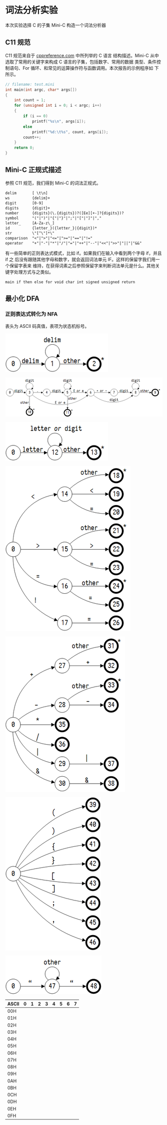 # 词法分析实验

本次实验选择 C 的子集 Mini-C 构造一个词法分析器

## C11 规范

C11 规范来自于 [cppreference.com](http://en.cppreference.com) 中所列举的 C 语言
结构描述。Mini-C 从中选取了常用的关键字来构成 C 语言的子集，包括数字、常用的数据
类型、条件控制语句、For 循环、和常见的运算操作符与函数调用。本次报告的示例程序如
下所示。

```c
// filename: test.mini
int main(int argc, char* args[])
{
    int count = 1;
    for (unsigned int i = 0; i < argc; i++)
    {
        if (i == 0)
            printf("%s\n", args[i]);
        else
            printf("%d:\t%s", count, args[i]);
        count++;
    }
    return 0;
}
```

## Mini-C 正规式描述

参照 C11 规范，我们得到 Mini-C 的词法正规式。

```
delim       [ \t\n]
ws          {delim}+
digit       [0-9]
digits      {digit}+
number      {digits}(\.{digits})?([Ee][+-]?{digits})?
symbol      "("|")"|"{"|"}"|";"|"["|"]"|","
letter_     [A-Za-z\_]
id          {letter_}({letter_}|{digit})*
str         \"[^\"]*\"
comparison  "<"|">"|"<="|">="|"=="|"!="
operator    "+"|"-"|"*"|"/"|"="|"++"|"--"|"<<"|">>"|"||"|"&&"
```

有一些简单的正则表达式模式，比如 if。如果我们在输入中看到两个字母 if，并且 if 之
后没有跟随其他字母和数字，就会返回词法单元 IF。这样的保留字我们用一个保留字表来
维持，在获得词素之后参照保留字来判断词法单元是什么。其他关键字处理方式与之类似。

```
main if then else for void char int signed unsigned return
```

## 最小化 DFA

### 正则表达式转化为 NFA

表头为 ASCII 码真值，表项为状态机标号。

![WhiteSpace](assets/ws.png)

![Number](assets/number.png)

![ID](assets/id.png)

![Comparision](assets/comparision.png)

![Operator](assets/operator.png)

![Symbol](assets/symbol.png)

![String](assets/string.png)

| ASCII | 0   | 1   | 2   | 3   | 4   | 5   | 6   | 7   |
| ----- | --- | --- | --- | --- | --- | --- | --- | --- |
| 00H   |     |     |     |     |     |     |     |     |
| 01H   |     |     |     |     |     |     |     |     |
| 02H   |     |     |     |     |     |     |     |     |
| 03H   |     |     |     |     |     |     |     |     |
| 04H   |     |     |     |     |     |     |     |     |
| 05H   |     |     |     |     |     |     |     |     |
| 06H   |     |     |     |     |     |     |     |     |
| 07H   |     |     |     |     |     |     |     |     |
| 08H   |     |     |     |     |     |     |     |     |
| 09H   |     |     |     |     |     |     |     |     |
| 0AH   |     |     |     |     |     |     |     |     |
| 0BH   |     |     |     |     |     |     |     |     |
| 0CH   |     |     |     |     |     |     |     |     |
| 0DH   |     |     |     |     |     |     |     |     |
| 0EH   |     |     |     |     |     |     |     |     |
| 0FH   |     |     |     |     |     |     |     |     |
